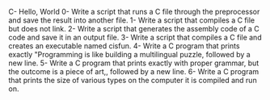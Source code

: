 C- Hello, World
0- Write a script that runs a C file through the preprocessor and save the result into another file.
1- Write a script that compiles a C file but does not link.
2- Write a script that generates the assembly code of a C code and save it in an output file.
3- Write a script that compiles a C file and creates an executable named cisfun.
4- Write a C program that prints exactly "Programming is like building a multilingual puzzle, followed by a new line.
5- Write a C program that prints exactly with proper grammar, but the outcome is a piece of art,, followed by a new line.
6- Write a C program that prints the size of various types on the computer it is compiled and run on.
